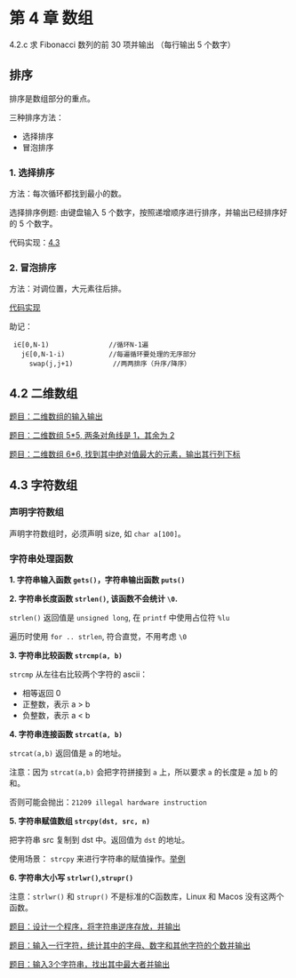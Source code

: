 # 第 4 章 数组

4.2.c 求 Fibonacci 数列的前 30 项并输出 （每行输出 5 个数字）

## 排序 

排序是数组部分的重点。

三种排序方法：
- 选择排序
- 冒泡排序

### 1. 选择排序

方法：每次循环都找到最小的数。

选择排序例题: 由键盘输入 5 个数字，按照递增顺序进行排序，并输出已经排序好的 5 个数字。

代码实现：[4.3](selection-sort.c)

### 2. 冒泡排序

方法：对调位置，大元素往后排。

[代码实现](bubble-sort.c)

助记：

```
 i∈[0,N-1)               //循环N-1遍
   j∈[0,N-1-i)           //每遍循环要处理的无序部分
     swap(j,j+1)          //两两排序（升序/降序）
```

## 4.2 二维数组

[题目：二维数组的输入输出](4.2.4.c)

[题目：二维数组 5*5, 两条对角线是 1，其余为 2](4.2.5.c)

[题目：二维数组 6*6, 找到其中绝对值最大的元素，输出其行列下标](4.5.c)

## 4.3 字符数组

### 声明字符数组

声明字符数组时，必须声明 size, 如 `char a[100]`。

### 字符串处理函数

**1. 字符串输入函数 `gets()`，字符串输出函数 `puts()`**

**2. 字符串长度函数 `strlen()`, 该函数不会统计 `\0`.**

`strlen()` 返回值是 `unsigned long`, 在 `printf` 中使用占位符 `%lu`

遍历时使用 `for .. strlen`, 符合直觉，不用考虑 `\0`

**3. 字符串比较函数 `strcmp(a, b)`**

`strcmp` 从左往右比较两个字符的 ascii：
- 相等返回 0
- 正整数，表示 a > b
- 负整数，表示 a < b

**4. 字符串连接函数 `strcat(a, b)`**

`strcat(a,b)` 返回值是 `a` 的地址。

注意：因为 `strcat(a,b)` 会把字符拼接到 `a` 上，所以要求 `a` 的长度是 `a` 加 `b` 的和。

否则可能会抛出：`21209 illegal hardware instruction`

**5. 字符串赋值数组 `strcpy(dst, src, n)`**

把字符串 src 复制到 dst 中。返回值为 `dst` 的地址。

使用场景： `strcpy` 来进行字符串的赋值操作。[举例](4.8.c)

**6. 字符串大小写 `strlwr()`,`strupr()`**

注意：`strlwr()` 和 `strupr()` 不是标准的C函数库，Linux 和 Macos 没有这两个函数。

[题目：设计一个程序，将字符串逆序存放，并输出](4.6.c)

[题目：输入一行字符，统计其中的字母、数字和其他字符的个数并输出](4.7.c)

[题目：输入3个字符串，找出其中最大者并输出](4.8.c)